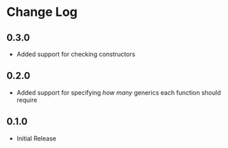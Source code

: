 # Change Log

## 0.3.0
- Added support for checking constructors

## 0.2.0
- Added support for specifying _how many_ generics each function should require

## 0.1.0
- Initial Release
